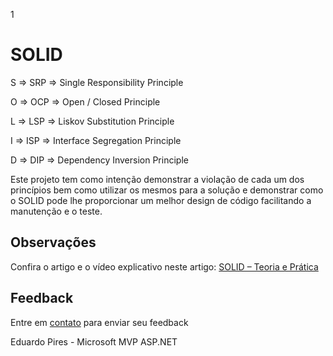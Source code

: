 1
# SOLID

S => SRP => Single Responsibility Principle

O	=> OCP => Open / Closed Principle

L	=> LSP => Liskov Substitution Principle

I	=> ISP => Interface Segregation Principle

D	=> DIP => Dependency Inversion Principle

Este projeto tem como intenção demonstrar a violação de cada um dos princípios bem como utilizar os mesmos para a solução e demonstrar como o SOLID pode lhe proporcionar um melhor design de código facilitando a manutenção e o teste.
 		 
## Observações		 
 
Confira o artigo e o vídeo explicativo neste artigo:
<a href="http://eduardopires.net.br/2015/01/solid-teoria-e-pratica/" target="_blank">SOLID – Teoria e Prática</a>

## Feedback

Entre em <a href="http://www.eduardopires.net.br/" target="_blank">contato</a> para enviar seu feedback

Eduardo Pires - Microsoft MVP ASP.NET
